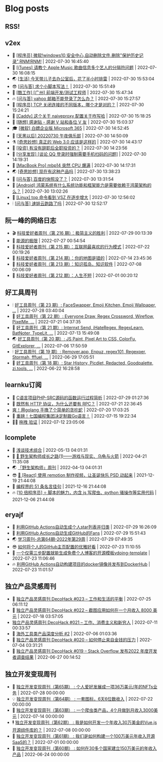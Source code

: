 # Blog posts
## RSS!



## v2ex

<!-- v2ex:START  -->
- 🫶 [[程序员] 微软!windows10,安全中心,自动删除文件,删除&quot;保护历史记录&quot;,RNM!RNM!](https://www.v2ex.com/t/869711#reply4) | 2022-07-30 16:45:40 
- 🧰 [[iTunes] 请教个 Apple Music 歌曲信息多个艺人的分隔符问题](https://www.v2ex.com/t/869710#reply0) | 2022-07-30 16:08:15 
- 🌏 [[生活] 今天带儿子去办公室后，花了半小时排雷](https://www.v2ex.com/t/869709#reply0) | 2022-07-30 15:53:04 
- 😎 [[问与答] 求个小脚本写法！](https://www.v2ex.com/t/869708#reply5) | 2022-07-30 15:51:49 
- 💂 [[酷工作] [广州] 前端开发/测试工程师](https://www.v2ex.com/t/869707#reply0) | 2022-07-30 15:47:34 
- 🔥 [[问与答] yahoo 邮箱不能登录了怎么办？](https://www.v2ex.com/t/869706#reply2) | 2022-07-30 15:27:57 
- 🦅 [[程序员] TCP 关闭连接的不同版本，哪个才是对的？](https://www.v2ex.com/t/869705#reply6) | 2022-07-30 15:24:21 
- 🙉 [[Caddy] 这个关于 naiveproxy 配置关于咋写哈](https://www.v2ex.com/t/869704#reply1) | 2022-07-30 15:18:25 
- 💫 [[随想] 感谢贴 - 感谢 V 站和各位 V 友](https://www.v2ex.com/t/869702#reply3) | 2022-07-30 15:03:37 
- 🎓 [[微软] 白嫖企业版 Microsoft 365](https://www.v2ex.com/t/869700#reply0) | 2022-07-30 14:52:45 
- 🗽 [[天黑以后] 20220730 午夜俱乐部](https://www.v2ex.com/t/869699#reply5) | 2022-07-30 14:50:09 
- ⚗️ [[奇思妙想] 真正的 Web 3.0 应该是这样的](https://www.v2ex.com/t/869697#reply8) | 2022-07-30 14:43:17 
- 🦍 [[投资] 有没有辞职后全职投资的？](https://www.v2ex.com/t/869695#reply9) | 2022-07-30 14:23:56 
- 🤩 [[分享发现] [谈论 QQ 登录时强制需要手机扫码的问题]](https://www.v2ex.com/t/869694#reply9) | 2022-07-30 14:19:31 
- 🙉 [[MacBook Pro] mbp14 突然 CPU 爆满](https://www.v2ex.com/t/869693#reply6) | 2022-07-30 14:17:31 
- 🌏 [[奇思妙想] 现在有这种产品吗](https://www.v2ex.com/t/869689#reply5) | 2022-07-30 13:38:23 
- 🐘 [[问与答] 百度的快照没了？](https://www.v2ex.com/t/869688#reply3) | 2022-07-30 13:31:54 
- 🧰 [[Android] 鸿蒙系统有什么系统功能和框架能力是需要依赖于鸿蒙架构的么？](https://www.v2ex.com/t/869685#reply6) | 2022-07-30 13:02:26 
- 💃 [[Linux] top 命令看到 VSZ 在逐步增大](https://www.v2ex.com/t/869684#reply0) | 2022-07-30 12:56:02 
- 🕯 [[问与答] 速娃云跑路了吗](https://www.v2ex.com/t/869683#reply20) | 2022-07-30 12:52:17 <!-- v2ex:END -->

## 阮一峰的网络日志

<!-- ruanyf:START -->
- 🎬 [科技爱好者周刊（第 216 期）：极简主义的胜利](http://www.ruanyifeng.com/blog/2022/07/weekly-issue-216.html) | 2022-07-29 00:13:39 
- 💄 [能源的极限](http://www.ruanyifeng.com/blog/2022/07/energy-consumption.html) | 2022-07-27 00:54:54 
- 🐎 [科技爱好者周刊（第 215 期）：互联网最喜欢的行为模式](http://www.ruanyifeng.com/blog/2022/07/weekly-issue-215.html) | 2022-07-22 00:19:26 
- 🤔 [科技爱好者周刊（第 214 期）：你的地图是错的](http://www.ruanyifeng.com/blog/2022/07/weekly-issue-214.html) | 2022-07-14 23:45:36 
- 🧠 [科技爱好者周刊（第 213 期）：知识孤岛，知识软件](http://www.ruanyifeng.com/blog/2022/07/weekly-issue-213.html) | 2022-07-08 00:06:09 
- 🎃 [科技爱好者周刊（第 212 期）：人生不短](http://www.ruanyifeng.com/blog/2022/07/weekly-issue-212.html) | 2022-07-01 00:20:12 <!-- ruanyf:END -->

## 好工具周刊

<!-- bestxtools:START -->
- 🕯 [好工具周刊（第 23 期）: FaceSwapper, Emoji Kitchen, Emoji Wallpaper, ...](https://discuss-cn.bestxtools.com/d/61/1) | 2022-07-28 03:40:04 
- 🦩 [好工具周刊（第 22 期）: Everyone Draw, Regex Cross­word, Wireflow, PixelMe, ...](https://discuss-cn.bestxtools.com/d/60/1) | 2022-07-21 04:37:35 
- 🦄 [好工具周刊（第 21 期）: Internxt Send, iHateRegex, RegexLearn, BatNoter, TypeLit, ...](https://discuss-cn.bestxtools.com/d/58/1) | 2022-07-13 15:49:08 
- 🌏 [好工具周刊（第 20 期）: JS Paint, Pixel Art to CSS, ColorFu, GitExplorer, ...](https://discuss-cn.bestxtools.com/d/57/1) | 2022-07-06 17:50:59 
- 🕯 [好工具周刊（第 19 期）: Remover.app, Enpuz, regex101, Regexper, Stormah, fffuel, ...](https://discuss-cn.bestxtools.com/d/56/1) | 2022-06-29 17:05:51 
- 📝 [好工具周刊（第 18 期）: Star History, Picdiet, Redacted, Goodpalette, zi.tools, ...](https://discuss-cn.bestxtools.com/d/47/1) | 2022-06-22 16:28:58 <!-- bestxtools:END -->


## learnku订阅

<!-- learnku:START -->
- 🦅 [C语言项目PHP-SRC源码的函数运行过程简析](https://learnku.com/articles/70182) | 2022-07-29 01:27:36 
- 🦅 [既然有 HTTP 协议，为什么还要有 RPC？](https://learnku.com/laravel/t/69972) | 2022-07-21 22:36:45 
-  [爽！用golang 手撸了个简单的贪吃蛇](https://learnku.com/articles/69912) | 2022-07-20 17:03:25 
- 🌈 [重磅！七国编程集团决定制裁Go语言！](https://learnku.com/articles/69766) | 2022-07-15 19:22:34 
- 🧑‍🏫 [拖拽 验证](https://learnku.com/articles/69652) | 2022-07-12 23:05:06 <!-- learnku:END -->



## lcomplete

<!-- lcomplete:START -->
- 🫶 [浅谈技术组合](http://codelc.com/post/essay/%E6%B5%85%E8%B0%88%E6%8A%80%E6%9C%AF%E7%BB%84%E5%90%88/) | 2022-05-13 04:01:31 
- 🧰 [🐒 野生架构师成长之路&lpar;1&rpar;——游戏与现实、乌龟与火箭](http://codelc.com/post/growup/s01/) | 2022-04-21 11:35:08 
- 🌏 [「野生架构师」周刊](http://codelc.com/post/essay/%E9%87%8E%E7%94%9F%E6%9E%B6%E6%9E%84%E5%B8%88%E5%91%A8%E5%88%8A%E4%BB%8B%E7%BB%8D/) | 2022-04-13 04:01:31 
- 😎 [🎄 [React] 使用 remotion 制作视频，让圣诞快乐 PSD 动起来](http://codelc.com/post/dev/js/remotion/) | 2021-12-19 21:44:08 
- 💂 [编程界的 51 条名言佳句](http://codelc.com/post/dev/thinking/quotes/) | 2021-12-16 21:44:08 
- 🔥 [[10 倍程序员] ⭐ 脚本的魅力，内含 js 写爬虫、python 骚操作等实用代码](http://codelc.com/post/dev/10x/script/) | 2021-12-06 21:44:08 <!-- lcomplete:END -->

## eryajf

<!-- eryajf:START -->
- 🫶 [利用GitHub Actions自动生成个人star列表并归类](https://wiki.eryajf.net/pages/4ba0f4/) | 2022-07-29 16:26:09 
- 🧰 [利用GitHub Actions自动生成GitHub的Fans](https://wiki.eryajf.net/pages/db92f0/) | 2022-07-29 15:51:43 
- 🌏 [学习周刊-总第64期-2022年第29周](https://wiki.eryajf.net/pages/6e74fb/) | 2022-07-29 07:49:35 
- 😎 [如何将个人的GitHub主页配置的优雅好看](https://wiki.eryajf.net/pages/d195b4/) | 2022-07-23 11:10:55 
- 💂 [一个仅需三步配置就能生成免费个人博客的开源模板vdoing-template](https://wiki.eryajf.net/pages/48e307/) | 2022-07-23 11:06:46 
- 🔥 [利用GitHub Actions自动构建项目的docker镜像并发布到DockerHub](https://wiki.eryajf.net/pages/5baf0a/) | 2022-07-23 11:01:57 <!-- eryajf:END -->



## 独立产品灵感周刊

<!-- DecoHack:START -->
- 🦣 [独立产品灵感周刊 DecoHack #023 – 工作和生活的平衡](https://www.decohack.com/Post/802) | 2022-07-25 06:11:12 
- 🤡 [独立产品灵感周刊 DecoHack #022 – 截图应用如何在一个月收入 8000 美元](https://www.decohack.com/Post/774) | 2022-07-18 03:57:05 
-  [独立产品灵感周刊 DecoHack #021 – 工作、消费主义和新穷人](https://www.decohack.com/Post/753) | 2022-07-11 00:33:57 
- 🐲 [海外工具类产品深度分析 #2](https://www.decohack.com/Post/746) | 2022-07-06 01:03:36 
- 🦅 [独立产品灵感周刊 DecoHack #020 – 如何停止来自金钱的压力](https://www.decohack.com/Post/728) | 2022-07-04 03:31:21 
- 🧰 [独立产品灵感周刊 DecoHack #019 – Stack Overflow 发布2022 年度开发者调查结果](https://www.decohack.com/Post/699) | 2022-06-27 00:14:52 <!-- DecoHack:END -->

## 独立开发变现周刊

<!-- easyindie:START -->
- 💂 [独立开发变现周刊（第65期） : 个人爱好发展成一项36万美元/年的NFTs业务](https://www.ezindie.com/weekly/issue-65) | 2022-07-28 00:00:00 
- 💡 [独立开发变现周刊（第64期） : 一套图标，6天6位数收入](https://www.ezindie.com/weekly/issue-64) | 2022-07-22 00:00:00 
- 🌋 [独立开发变现周刊（第63期） : 一个爬虫类产品，4个月做到月收入3000美元](https://www.ezindie.com/weekly/issue-63) | 2022-07-14 00:00:00 
- 🕴 [独立开发变现周刊（第62期） : 我是如何开发一个年收入30万美金的Vue.js开源组件库的？](https://www.ezindie.com/weekly/issue-62) | 2022-07-08 00:00:00 
- 🎊 [独立开发变现周刊（第61期） : 我们是如何构建一个100万美元年收入开源SaaS的？](https://www.ezindie.com/weekly/issue-61) | 2022-07-01 00:00:00 
- 🤔 [独立开发变现周刊（第60期） : 如何在30多个国家建立150万美元的年收入产品](https://www.ezindie.com/weekly/issue-60) | 2022-06-24 00:00:00 <!-- easyindie:END -->



